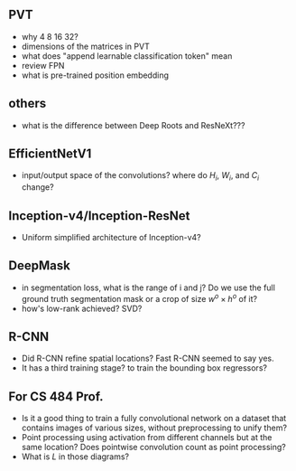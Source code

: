 ## PVT
* why 4 8 16 32?
* dimensions of the matrices in PVT
* what does "append learnable classification token" mean
* review FPN
* what is pre-trained position embedding
<!-- * dilated convolution [74] -->
<!-- * NAS [61] -->
<!-- * Res2Net [17] -->
<!-- * ResNeSt [79] -->

## others
* what is the difference between Deep Roots and ResNeXt???

## EfficientNetV1
* input/output space of the convolutions? where do $H_{i}$, $W_{i}$, and $C_{i}$ change?

## Inception-v4/Inception-ResNet

* Uniform simplified architecture of Inception-v4?

## DeepMask
* in segmentation loss, what is the range of i and j? Do we use the full ground truth segmentation mask or a crop of size $w^{o} \times h^{o}$ of it?
* how's low-rank achieved? SVD?

## R-CNN
* Did R-CNN refine spatial locations? Fast R-CNN seemed to say yes.
* It has a third training stage? to train the bounding box regressors?

## For CS 484 Prof.

* Is it a good thing to train a fully convolutional network on a dataset that contains images of various sizes, without preprocessing to unify them?
* Point processing using activation from different channels but at the same location? Does pointwise convolution count as point processing?
* What is $L$ in those diagrams?

